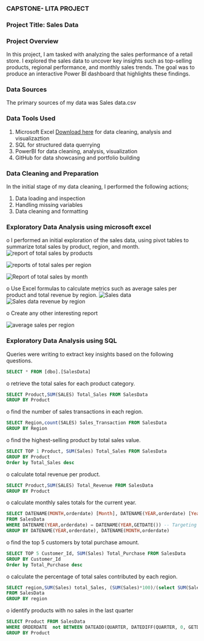 ### CAPSTONE- LITA PROJECT
### Project Title: Sales Data
### Project Overview 
In this project, I am tasked with analyzing the sales performance of a retail store.
I explored the sales data to uncover key insights such as top-selling products, regional
performance, and monthly sales trends. The goal was to produce an interactive Power BI
dashboard that highlights these findings.
### Data Sources
The primary sources of my data was Sales data.csv 
### Data Tools Used
1. Microsoft Excel [Download here](https://www.microsoftexcel.com) for data cleaning, analysis and visualizaztion
2. SQL for structured data querrying
3. PowerBI for data cleaning, analysis, visualization
4. GitHub for data showcasing and portfolio building 
### Data Cleaning and Preparation
In the initial stage of my data cleaning, I performed the following actions;
1. Data loading and inspection
2. Handling missing variables
3. Data cleaning and formatting
### Exploratory Data Analysis using microsoft excel
o I performed an initial exploration of the sales data, using pivot tables to summarize total sales by product, region, and month.
![report of total sales by products](https://github.com/user-attachments/assets/f0fc8145-eb75-4e1a-b4f5-93b3225e7ff7)

![reports of total sales per region](https://github.com/user-attachments/assets/9ca361d5-d6d9-49dd-9f17-d2fadff03c81)

![Report of total sales by month](https://github.com/user-attachments/assets/16a17b03-989d-4d1a-95a7-53b989d3f172)


o Use Excel formulas to calculate metrics such as average sales per product and total revenue by region.
![Sales data](https://github.com/user-attachments/assets/6f29225e-bd86-4a6a-a4ca-70a80b406d77)
![Sales data revenue by region](https://github.com/user-attachments/assets/1bee7208-0386-4884-98f5-1a9e059395f1)

o Create any other interesting report

![average sales per region](https://github.com/user-attachments/assets/4cc5270b-0fc9-41b1-b0df-c49edf11c244)

### Exploratory Data Analysis using SQL
Queries were writing to extract key insights based on the following questions.

```SQL
SELECT * FROM [dbo].[SalesData]
```
o retrieve the total sales for each product category.
```SQL
SELECT Product,SUM(SALES) Total_Sales FROM SalesData
GROUP BY Product
```

o find the number of sales transactions in each region.
```SQL
SELECT Region,count(SALES) Sales_Transaction FROM SalesData
GROUP BY Region
```
o find the highest-selling product by total sales value.
```SQL
SELECT TOP 1 Product, SUM(Sales) Total_Sales FROM SalesData
GROUP BY Product
Order by Total_Sales desc
```
o calculate total revenue per product.
```SQL
SELECT Product,SUM(SALES) Total_Revenue FROM SalesData
GROUP BY Product
```
o calculate monthly sales totals for the current year.
```SQL
SELECT DATENAME(MONTH,orderdate) [Month], DATENAME(YEAR,orderdate) [Year], SUM(Sales) Monthly_Sales 
FROM SalesData
WHERE DATENAME(YEAR,orderdate) = DATENAME(YEAR,GETDATE()) -- Targeting the current year
GROUP BY DATENAME(YEAR,orderdate), DATENAME(MONTH,orderdate)
```
o find the top 5 customers by total purchase amount.
```SQL
SELECT TOP 5 Customer_Id, SUM(Sales) Total_Purchase FROM SalesData
GROUP BY Customer_Id
Order by Total_Purchase desc
```
o calculate the percentage of total sales contributed by each region.
```SQL
SELECT region,SUM(Sales) total_Sales, (SUM(Sales)*100)/(select SUM(Sales) Total_Sales FROM SalesData) percentage_of_TotalSales 
FROM SalesData
GROUP BY region

```
o identify products with no sales in the last quarter
```SQL
SELECT Product FROM SalesData 
WHERE ORDERDATE  not BETWEEN DATEADD(QUARTER, DATEDIFF(QUARTER, 0, GETDATE()) - 1, 0) AND DATEADD(SECOND, -1, DATEADD(QUARTER, DATEDIFF(QUARTER, 0, GETDATE()), 0))
GROUP BY Product
```


